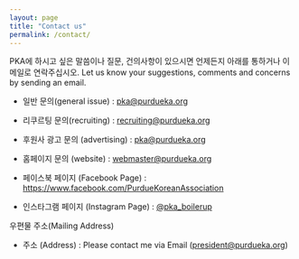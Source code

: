 ```yaml
---
layout: page
title: "Contact us"
permalink: /contact/
---
```



PKA에 하시고 싶은 말씀이나 질문, 건의사항이 있으시면 언제든지 아래를 통하거나 이메일로 연락주십시오.
Let us know your suggestions, comments and concerns by sending an email.

* 일반 문의(general issue) : pka@purdueka.org
* 리쿠르팅 문의(recruiting) : recruiting@purdueka.org
* 후원사 광고 문의 (advertising) : pka@purdueka.org
* 홈페이지 문의 (website) : webmaster@purdueka.org

* 페이스북 페이지 (Facebook Page) : https://www.facebook.com/PurdueKoreanAssociation
* 인스타그램 페이지 (Instagram Page) : [@pka_boilerup](https://instagram.com/pka_boilerup)

우편물 주소(Mailing Address)
* 주소 (Address) : Please contact me via Email (president@purdueka.org)
